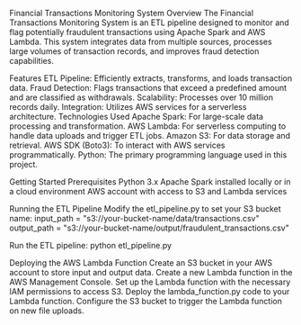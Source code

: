 Financial Transactions Monitoring System
Overview
The Financial Transactions Monitoring System is an ETL pipeline designed to monitor and flag potentially fraudulent transactions using Apache Spark and AWS Lambda. This system integrates data from multiple sources, processes large volumes of transaction records, and improves fraud detection capabilities.

Features
ETL Pipeline: Efficiently extracts, transforms, and loads transaction data.
Fraud Detection: Flags transactions that exceed a predefined amount and are classified as withdrawals.
Scalability: Processes over 10 million records daily.
Integration: Utilizes AWS services for a serverless architecture.
Technologies Used
Apache Spark: For large-scale data processing and transformation.
AWS Lambda: For serverless computing to handle data uploads and trigger ETL jobs.
Amazon S3: For data storage and retrieval.
AWS SDK (Boto3): To interact with AWS services programmatically.
Python: The primary programming language used in this project.

Getting Started
Prerequisites
Python 3.x
Apache Spark installed locally or in a cloud environment
AWS account with access to S3 and Lambda services

Running the ETL Pipeline
Modify the etl_pipeline.py to set your S3 bucket name:
input_path = "s3://your-bucket-name/data/transactions.csv"
output_path = "s3://your-bucket-name/output/fraudulent_transactions.csv"

Run the ETL pipeline:
python etl_pipeline.py

Deploying the AWS Lambda Function
Create an S3 bucket in your AWS account to store input and output data.
Create a new Lambda function in the AWS Management Console.
Set up the Lambda function with the necessary IAM permissions to access S3.
Deploy the lambda_function.py code to your Lambda function.
Configure the S3 bucket to trigger the Lambda function on new file uploads.
